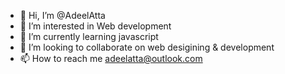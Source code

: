 - 👋 Hi, I’m @AdeelAtta
- 👀 I’m interested in Web development
- 🌱 I’m currently learning javascript
- 💞️ I’m looking to collaborate on web desigining & development 
- 📫 How to reach me adeelatta@outlook.com

<!---
AdeelAtta/AdeelAtta is a ✨ special ✨ repository because its `README.md` (this file) appears on your GitHub profile.
You can click the Preview link to take a look at your changes.
--->
